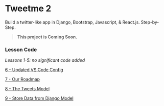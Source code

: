 # Tweetme 2
Build a twitter-like app in Django, Bootstrap, Javascript, & React.js. Step-by-Step.

> **This project is Coming Soon.**

### Lesson Code
_Lessons 1-5: no significant code added_

[6 - Updated VS Code Config](../../tree/c118bac532475dc16052c0ce5dce2d264d5c333a/)

[7 - Our Roadmap](../../tree/c51618fea2bf4e7af336d1377d31b5ce4c376217/)

[8 - The Tweets Model](../../tree/84a3ef90feeefa9e99264e832b0c73e4ded950a6/)

[9 - Store Data from Django Model](../../tree/c08ef2bb515709610161838223b0b16fc0fc4cf3/)

